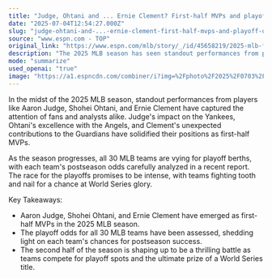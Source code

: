 ```yaml
---
title: "Judge, Ohtani and ... Ernie Clement? First-half MVPs and playoff odds for all 30 MLB teams"
date: "2025-07-04T12:54:27.000Z"
slug: "judge-ohtani-and-...-ernie-clement-first-half-mvps-and-playoff-odds-for-all-30-mlb-teams"
source: "www.espn.com - TOP"
original_link: "https://www.espn.com/mlb/story/_/id/45658219/2025-mlb-first-half-mvps-stories-playoff-odds-all-30-teams-ohtani-judge-july-fourth"
description: "The 2025 MLB season has seen standout performances from players like Aaron Judge, Shohei Ohtani, and Ernie Clement, solidifying their positions as first-half MVPs. As all 30 MLB teams compete for playoff berths, a recent report has analyzed each team's postseason odds, setting the stage for an intense race for the playoffs. The second half of the season promises to be a thrilling battle as teams fight for a chance at World Series glory."
mode: "summarize"
used_openai: "true"
image: "https://a1.espncdn.com/combiner/i?img=%2Fphoto%2F2025%2F0703%2Fr1514579_1296x729_16%2D9.jpg"
---
```


In the midst of the 2025 MLB season, standout performances from players like Aaron Judge, Shohei Ohtani, and Ernie Clement have captured the attention of fans and analysts alike. Judge's impact on the Yankees, Ohtani's excellence with the Angels, and Clement's unexpected contributions to the Guardians have solidified their positions as first-half MVPs.

As the season progresses, all 30 MLB teams are vying for playoff berths, with each team's postseason odds carefully analyzed in a recent report. The race for the playoffs promises to be intense, with teams fighting tooth and nail for a chance at World Series glory.

Key Takeaways:

- Aaron Judge, Shohei Ohtani, and Ernie Clement have emerged as first-half MVPs in the 2025 MLB season.
- The playoff odds for all 30 MLB teams have been assessed, shedding light on each team's chances for postseason success.
- The second half of the season is shaping up to be a thrilling battle as teams compete for playoff spots and the ultimate prize of a World Series title.